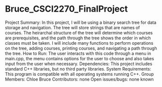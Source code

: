 # Bruce_CSCI2270_FinalProject
Project Summary:
In this project, I will be using a binary search tree for data storage and navigation. The tree will store strings that are names of courses. The heirarchal structure of the tree will determine which courses are prerequisites, and the path through the tree shows the order in which classes must be taken. I will include many functions to perform operations on the tree, adding courses, printing courses, and navigating a path through the tree.
How to Run:
The user interacts with this code through a menu in main.cpp, the menu contains options for the user to choose and also takes input from the user when necessary.
Dependencies:
This project includes standard C++ libraries, but no third party libraries.
System Requirements:
This program is compatible with all operating systems running C++.
Group Members:
Chloe Bruce
Contributors:
none
Open issues/bugs:
none known
